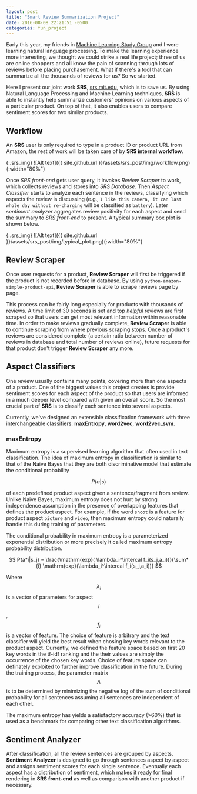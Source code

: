 ```yaml
---
layout: post
title: "Smart Review Summarization Project"
date: 2016-08-08 22:21:51 -0500
categories: fun_project
---
```


Early this year, my friends in [Machine Learning Study Group](http://hkh12.scripts.mit.edu/mlgp/mlgp.html) and I were learning natural language processing. To make the learning experience more interesting, we thought we could strike a real life project; three of us are online shoppers and all know the pain of scanning through lots of reviews before placing purchasement. What if there's a tool that can summarize all the thousands of reviews for us? So we started.

Here I present our joint work **SRS**, [srs.mit.edu](http://srs.mit.edu), which is to save us. By using Natural Language Processing and Machine Learning techniques, **SRS** is able to instantly help summarize customers' opinions on various aspects of a particular product. On top of that, it also enables users to compare sentiment scores for two similar products.

## Workflow

An **SRS** user is only required to type in a product ID or product URL from Amazon, the rest of work will be taken care of by **SRS internal workflow**.

{:.srs_img}
![Alt text]({{ site.github.url }}/assets/srs_post/img/workflow.png){:width="80%"}

Once _SRS front-end_ gets user query, it invokes _Review Scraper_ to work, which collects reviews and stores into _SRS Database_. Then _Aspect Classifier_ starts to analyze each sentence in the reviews, classifying which aspects the review is discussing (e.g., `I like this camera, it can last whole day without re-charging` will be classified as `battery`). Later _sentiment analyzer_ aggregates review positivity for each aspect and send the summary to _SRS front-end_ to present. A typical summary box plot is shown below.

{:.srs_img}
![Alt text]({{ site.github.url }}/assets/srs_post/img/typical_plot.png){:width="80%"}

## Review Scraper

Once user requests for a product, **Review Scraper** will first be triggered if the product is not recorded before in database. By using `python-amazon-simple-product-api`, **Review Scraper** is able to scrape reviews page by page.

This process can be fairly long especially for products with thousands of reviews. A time limit of 30 seconds is set and top _helpful_ reviews are first scraped so that users can get most relevant information within reasonable time. In order to make reviews gradually complete, **Review Scraper** is able to continue scraping from where previous scraping stops. Once a product's reviews are considered complete (a certain ratio between number of reviews in database and total number of reviews online), future requests for that product don't trigger **Review Scraper** any more.

## Aspect Classifiers

One review usually contains many points, covering more than one aspects of a product. One of the biggest values this project creates is provide sentiment scores for each aspect of the product so that users are informed in a much deeper level compared with given an overall score. So the most crucial part of **SRS** is to classify each sentence into several aspects.

Currently, we've designed an extensible classification framework with three interchangeable classifiers: **maxEntropy**, **word2vec**, **word2vec_svm**.

### maxEntropy

Maximum entropy is a supervised learning algorithm that often used in text classification. The idea of maximum entropy in classification is similar to that of the Naive Bayes that they are both discriminative model that estimate the conditional probability

$$P(a|s)$$

of each predefined product aspect given a sentence/fragment from review. Unlike Naive Bayes, maximum entropy does not hurt by strong independence assumption in the presence of overlapping features that defines the product aspect. For example, if the word `shoot` is a feature for product aspect `picture` and `video`, then maximum entropy could naturally handle this during training of parameters.

The conditional probability in maximum entropy is a parameterized exponential distribution or more precisely it called maximum entropy probability distribution.

$$ P(a*i|s_j) = \frac{\mathrm{exp}( \lambda_i^\intercal f_i(s_j,a_i))}{\sum*{i} \mathrm{exp}(\lambda_i^\intercal f_i(s_j,a_i))} $$

Where $$\lambda_i$$ is a vector of parameters for aspect $$i$$, $$f_i$$ is a vector of feature. The choice of feature is arbitrary and the text classifier will yield the best result when chosing key words relevant to the product aspect. Currently, we defined the feature space based on first 20 key words in the tf-idf ranking and the their values are simply the occurrence of the chosen key words. Choice of feature space can definately exploited to further improve classification in the future. During the training process, the parameter matrix $$\Lambda$$ is to be determined by minimizing the negative log of the sum of conditional probability for all sentences assuming all sentences are independent of each other.

The maximum entropy has yields a satisfactory accuracy (>60%) that is used as a benchmark for comparing other text classification algorithms.

## Sentiment Analyzer

After classification, all the review sentences are grouped by aspects. **Sentiment Analyzer** is designed to go through sentences aspect by aspect and assigns sentiment scores for each single sentence. Eventually each aspect has a distribution of sentiment, which makes it ready for final rendering in **SRS front-end** as well as comparison with another product if necessary.
